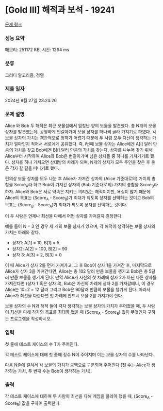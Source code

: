 # [Gold III] 해적과 보석 - 19241 

[문제 링크](https://www.acmicpc.net/problem/19241) 

### 성능 요약

메모리: 251172 KB, 시간: 1264 ms

### 분류

그리디 알고리즘, 정렬

### 제출 일자

2024년 8월 27일 23:24:26

### 문제 설명

<p>Alice 와 Bob 두 해적은 최근 보물섬에서 엄청난 양의 보물을 발견했다. 총 N개의 보물 상자를 발견했는데, 공평하게 번갈아가며 보물 상자를 하나씩 골라 가지기로 하였다. 각 보물 상자의 가치는 객관적으로 정하기 어렵기 때문에 두 사람 모두 자신이 생각하는 가치가 얼마인지 적어서 서로에게 공유했다. 즉, i번째 보물 상자는 Alice에겐 A[i] 달러 만큼의 가치를 갖고 Bob에겐 B[i] 달러 만큼의 가치를 갖는다. 상자를 나누어 갖기 위해 Alice부터 시작하여 Alice와 Bob은 번갈아가며 남은 상자들 중 하나를 가져가기로 했다. 상자를 하나 가져오면 상대방의 차례가 되며, N개의 상자가 모두 주인을 찾은 후 둘은 각자 갈 길을 떠나기로 했다.</p>

<p>편의상 보물 상자를 모두 나눈 후 Alice가 가져간 상자의 (Alice 기준대로의) 가치의 총합을 Score<sub>A</sub>라 하고 Bob이 가져간 상자의 (Bob 기준대로의) 가치의 총합을 Score<sub>B</sub>라 하자. Alice와 Bob은 서로 약속은 지키는 의리있는 해적이지만, 욕심이 많기 때문에 Alice의 목표는 (Score<sub>A</sub> - Score<sub>B</sub>)가 최대가 되도록 상자를 선택하는 것이고 Bob의 목표는 (Score<sub>B</sub> - Score<sub>A</sub>)가 최대가 되도록 상자를 선택하는 것이다.</p>

<p>이 두 사람은 언제나 최선을 다해서 어떤 상자를 가져갈지 결정한다.</p>

<p>예를 들어 N = 3 인 경우 세 개의 보물 상자가 있으며, 각 해적이 생각하는 보물 상자의 가치는 아래와 같다.</p>

<ul>
	<li>상자1: A[1] = 10, B[1] = 5</li>
	<li>상자2: A[2] = 100, B[2] = 90</li>
	<li>상자 3: A[3] = 2, B[3] = 0</li>
</ul>

<p>이 때 Alice가 상자 2를 먼저 가져가고, 그 후 Bob이 상자 1을 가져간 후, 마지막으로 Alice가 상자 3을 가져간다면, Alice는 총 102 달러 만큼 보물을 챙기고 Bob은 총 5달러 만큼 보물을 챙기게 된다. 만약 Alice가 자신의 첫 차례에 상자 2가 아닌 다른 상자를 가져간다면 (상자 1 혹은 상자 3), Bob은 자신의 차례에 상자 2를 가져갈테니, 이 경우 Alice는 10+2 = 12 달러 그리고 Bob은  90달러 만큼의 보물을 챙기게 된다. 따라서 Alice가 최선을 다한다면 첫 차례에 반드시 보물 2를 가져가야 한다.</p>

<p>보물 상자의 수 N과 해적 둘이 각자 생각하는 보물 상자의 가치가 주어졌을 때, 두 사람이 최선을 다해 각자의 목표를 최대화 했을 때 (Score<sub>A</sub> - Score<sub>B</sub>) 값이 무엇인지 구하는 프로그램을 작성하시오.</p>

### 입력 

 <p>첫 줄에 테스트 케이스의 수 T가 주어진다.</p>

<p>각 테스트 케이스에 대해 첫 줄에 정수 N이 주어지며 이는 보물 상자의 수를 나타낸다.</p>

<p>다음 N줄에 걸쳐서 각 보물의 가치가 공백으로 구분되어 주어진다 (첫 수는 Alice가 생각하는 가치, 두 번째 수는 Bob이 생각하는 가치).</p>

### 출력 

 <p>각 테스트 케이스에 대하여 두 사람이 최선을 다해 게임을 플레이 했을 때, (Score<sub>A</sub> - Score<sub>B</sub>) 값을 구하여 출력한다.</p>

